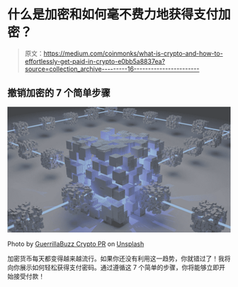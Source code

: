 # 什么是加密和如何毫不费力地获得支付加密？

> 原文：<https://medium.com/coinmonks/what-is-crypto-and-how-to-effortlessly-get-paid-in-crypto-e0bb5a8837ea?source=collection_archive---------16----------------------->

## 撤销加密的 7 个简单步骤

![](img/0eb6e0c845f754fbd6f5daa2efb07041.png)

Photo by [GuerrillaBuzz Crypto PR](https://unsplash.com/@theshubhamdhage?utm_source=medium&utm_medium=referral) on [Unsplash](https://unsplash.com?utm_source=medium&utm_medium=referral)

加密货币每天都变得越来越流行。如果你还没有利用这一趋势，你就错过了！我将向你展示如何轻松获得支付密码。通过遵循这 7 个简单的步骤，你将能够立即开始接受付款！